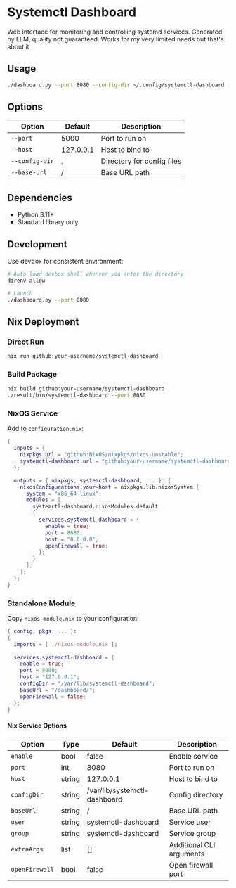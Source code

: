 # Systemctl Dashboard

Web interface for monitoring and controlling systemd services.
Generated by LLM, quality not guaranteed. Works for my very limited needs but that's about it

## Usage

```bash
./dashboard.py --port 8080 --config-dir ~/.config/systemctl-dashboard --base-url /health/
```

## Options

| Option | Default | Description |
|--------|---------|-------------|
| `--port` | 5000 | Port to run on |
| `--host` | 127.0.0.1 | Host to bind to |
| `--config-dir` | . | Directory for config files |
| `--base-url` | / | Base URL path |

## Dependencies

- Python 3.11+
- Standard library only

## Development

Use devbox for consistent environment:

```bash
# Auto load devbox shell whenver you enter the directory
direnv allow

# Launch
./dashboard.py --port 8080
```

## Nix Deployment

### Direct Run

```bash
nix run github:your-username/systemctl-dashboard
```

### Build Package

```bash
nix build github:your-username/systemctl-dashboard
./result/bin/systemctl-dashboard --port 8080
```

### NixOS Service

Add to `configuration.nix`:

```nix
{
  inputs = {
    nixpkgs.url = "github:NixOS/nixpkgs/nixos-unstable";
    systemctl-dashboard.url = "github:your-username/systemctl-dashboard";
  };

  outputs = { nixpkgs, systemctl-dashboard, ... }: {
    nixosConfigurations.your-host = nixpkgs.lib.nixosSystem {
      system = "x86_64-linux";
      modules = [
        systemctl-dashboard.nixosModules.default
        {
          services.systemctl-dashboard = {
            enable = true;
            port = 8080;
            host = "0.0.0.0";
            openFirewall = true;
          };
        }
      ];
    };
  };
}
```

### Standalone Module

Copy `nixos-module.nix` to your configuration:

```nix
{ config, pkgs, ... }:
{
  imports = [ ./nixos-module.nix ];
  
  services.systemctl-dashboard = {
    enable = true;
    port = 8080;
    host = "127.0.0.1";
    configDir = "/var/lib/systemctl-dashboard";
    baseUrl = "/dashboard/";
    openFirewall = false;
  };
}
```

#### Nix Service Options

| Option | Type | Default | Description |
|--------|------|---------|-------------|
| `enable` | bool | false | Enable service |
| `port` | int | 8080 | Port to run on |
| `host` | string | 127.0.0.1 | Host to bind to |
| `configDir` | string | /var/lib/systemctl-dashboard | Config directory |
| `baseUrl` | string | / | Base URL path |
| `user` | string | systemctl-dashboard | Service user |
| `group` | string | systemctl-dashboard | Service group |
| `extraArgs` | list | [] | Additional CLI arguments |
| `openFirewall` | bool | false | Open firewall port |

